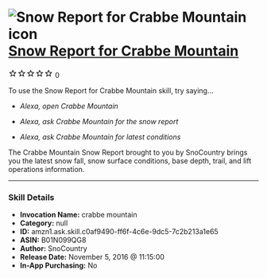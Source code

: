 # &nbsp;<img src="skill_icon" alt="Snow Report for Crabbe Mountain icon" width="36"> [Snow Report for Crabbe Mountain](http://alexa.amazon.com/#skills/amzn1.ask.skill.c0af9490-ff6f-4c6e-9dc5-7c2b213a1e65)
![0 stars](../../images/ic_star_border_black_18dp_1x.png)![0 stars](../../images/ic_star_border_black_18dp_1x.png)![0 stars](../../images/ic_star_border_black_18dp_1x.png)![0 stars](../../images/ic_star_border_black_18dp_1x.png)![0 stars](../../images/ic_star_border_black_18dp_1x.png) 0

To use the Snow Report for Crabbe Mountain skill, try saying...

* *Alexa, open Crabbe Mountain*

* *Alexa, ask Crabbe Mountain for the snow report*

* *Alexa, ask Crabbe Mountain for latest conditions*

The Crabbe Mountain Snow Report brought to you by SnoCountry brings you the latest snow fall, snow surface conditions,  base depth, trail, and lift operations information.

***

### Skill Details

* **Invocation Name:** crabbe mountain
* **Category:** null
* **ID:** amzn1.ask.skill.c0af9490-ff6f-4c6e-9dc5-7c2b213a1e65
* **ASIN:** B01N099QG8
* **Author:** SnoCountry
* **Release Date:** November 5, 2016 @ 11:15:00
* **In-App Purchasing:** No
